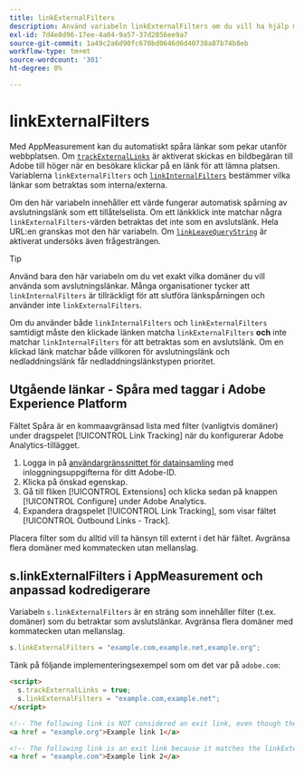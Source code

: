 ```yaml
---
title: linkExternalFilters
description: Använd variabeln linkExternalFilters om du vill ha hjälp med automatisk spårning av avslutningslänk.
exl-id: 7d4e8d96-17ee-4a04-9a57-37d2056ee9a7
source-git-commit: 1a49c2a6d90fc670bd0646d6d40738a87b74b8eb
workflow-type: tm+mt
source-wordcount: '301'
ht-degree: 0%

---
```


# linkExternalFilters

Med AppMeasurement kan du automatiskt spåra länkar som pekar utanför webbplatsen. Om [`trackExternalLinks`](trackexternallinks.md) är aktiverat skickas en bildbegäran till Adobe till höger när en besökare klickar på en länk för att lämna platsen. Variablerna `linkExternalFilters` och [`linkInternalFilters`](linkinternalfilters.md) bestämmer vilka länkar som betraktas som interna/externa.

Om den här variabeln innehåller ett värde fungerar automatisk spårning av avslutningslänk som ett tillåtelselista. Om ett länkklick inte matchar några `linkExternalFilters`-värden betraktas det inte som en avslutslänk. Hela URL:en granskas mot den här variabeln. Om [`linkLeaveQueryString`](linkleavequerystring.md) är aktiverat undersöks även frågesträngen.

>[!TIP]
>
>Använd bara den här variabeln om du vet exakt vilka domäner du vill använda som avslutningslänkar. Många organisationer tycker att `linkInternalFilters` är tillräckligt för att slutföra länkspårningen och använder inte `linkExternalFilters`.

Om du använder både `linkInternalFilters` och `linkExternalFilters` samtidigt måste den klickade länken matcha `linkExternalFilters` **och** inte matchar `linkInternalFilters` för att betraktas som en avslutslänk. Om en klickad länk matchar både villkoren för avslutningslänk och nedladdningslänk får nedladdningslänkstypen prioritet.

## Utgående länkar - Spåra med taggar i Adobe Experience Platform

Fältet Spåra är en kommaavgränsad lista med filter (vanligtvis domäner) under dragspelet [!UICONTROL Link Tracking] när du konfigurerar Adobe Analytics-tillägget.

1. Logga in på [användargränssnittet för datainsamling](https://experience.adobe.com/data-collection) med inloggningsuppgifterna för ditt Adobe-ID.
2. Klicka på önskad egenskap.
3. Gå till fliken [!UICONTROL Extensions] och klicka sedan på knappen [!UICONTROL Configure] under Adobe Analytics.
4. Expandera dragspelet [!UICONTROL Link Tracking], som visar fältet [!UICONTROL Outbound Links - Track].

Placera filter som du alltid vill ta hänsyn till externt i det här fältet. Avgränsa flera domäner med kommatecken utan mellanslag.

## s.linkExternalFilters i AppMeasurement och anpassad kodredigerare

Variabeln `s.linkExternalFilters` är en sträng som innehåller filter (t.ex. domäner) som du betraktar som avslutslänkar. Avgränsa flera domäner med kommatecken utan mellanslag.

```js
s.linkExternalFilters = "example.com,example.net,example.org";
```

Tänk på följande implementeringsexempel som om det var på `adobe.com`:

```html
<script>
  s.trackExternalLinks = true;
  s.linkExternalFilters = "example.com,example.net";
</script>

<!-- The following link is NOT considered an exit link, even though the link is outside adobe.com -->
<a href = "example.org">Example link 1</a>

<!-- The following link is an exit link because it matches the linkExternalFilters allowlist -->
<a href = "example.com">Example link 2</a>
```
